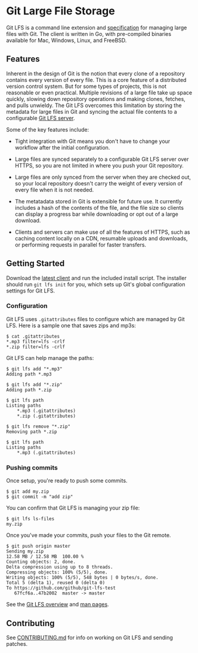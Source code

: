 Git Large File Storage
======

Git LFS is a command line extension and [specification](docs/spec.md) for managing large files with Git. The client is written in Go, with pre-compiled binaries available for Mac, Windows, Linux, and FreeBSD.

## Features

Inherent in the design of Git is the notion that every clone of a repository contains every version of every file. This is a core feature of a distributed version control system. But for some types of projects, this is not reasonable or even practical. Multiple revisions of a large file take up space quickly, slowing down repository operations and making clones, fetches, and pulls unwieldy. The Git LFS overcomes this limitation by storing the metadata for large files in Git and syncing the actual file contents to a configurable [Git LFS server](docs/api.md).

Some of the key features include:

* Tight integration with Git means you don't have to change your workflow after the initial configuration.

* Large files are synced separately to a configurable Git LFS server over HTTPS, so you are not limited in where you push your Git repository.

* Large files are only synced from the server when they are checked out, so your local repository doesn't carry the weight of every version of every file when it is not needed.

* The metatadata stored in Git is extensible for future use. It currently includes a hash of the contents of the file, and the file size so clients can display a progress bar while downloading or opt out of a large download.

* Clients and servers can make use of all the features of HTTPS, such as caching content locally on a CDN, resumable uploads and downloads, or performing requests in parallel for faster transfers.

## Getting Started

Download the [latest client][rel] and run the included install script.  The
installer should run `git lfs init` for you, which sets up Git's global
configuration settings for Git LFS.

[rel]: https://github.com/github/git-lfs/releases

### Configuration

Git LFS uses `.gitattributes` files to configure which are managed by Git LFS.
Here is a sample one that saves zips and mp3s:

    $ cat .gitattributes
    *.mp3 filter=lfs -crlf
    *.zip filter=lfs -crlf

Git LFS can help manage the paths:

    $ git lfs add "*.mp3"
    Adding path *.mp3

    $ git lfs add "*.zip"
    Adding path *.zip

    $ git lfs path
    Listing paths
        *.mp3 (.gitattributes)
        *.zip (.gitattributes)

    $ git lfs remove "*.zip"
    Removing path *.zip

    $ git lfs path
    Listing paths
        *.mp3 (.gitattributes)

### Pushing commits

Once setup, you're ready to push some commits.

    $ git add my.zip
    $ git commit -m "add zip"

You can confirm that Git LFS is managing your zip file:

    $ git lfs ls-files
    my.zip

Once you've made your commits, push your files to the Git remote.

    $ git push origin master
    Sending my.zip
    12.58 MB / 12.58 MB  100.00 %
    Counting objects: 2, done.
    Delta compression using up to 8 threads.
    Compressing objects: 100% (5/5), done.
    Writing objects: 100% (5/5), 548 bytes | 0 bytes/s, done.
    Total 5 (delta 1), reused 0 (delta 0)
    To https://github.com/github/git-lfs-test
       67fcf6a..47b2002  master -> master

See the [Git LFS overview](https://github.com/github/git-lfs/tree/master/docs) and [man pages](https://github.com/github/git-lfs/tree/master/docs/man).

## Contributing

See [CONTRIBUTING.md](CONTRIBUTING.md) for info on working on Git LFS and
sending patches.
